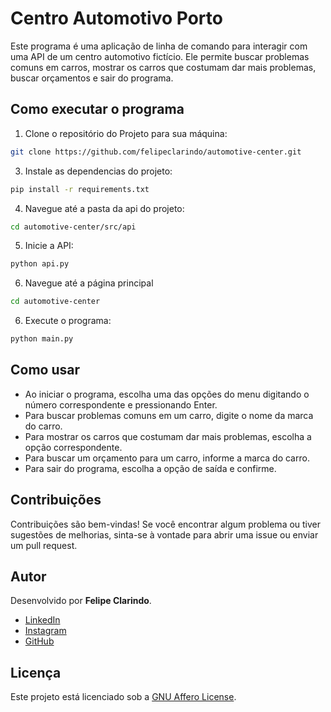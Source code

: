# Centro Automotivo Porto
Este programa é uma aplicação de linha de comando para interagir com uma API de um centro automotivo fictício. Ele permite buscar problemas comuns em carros, mostrar os carros que costumam dar mais problemas, buscar orçamentos e sair do programa.


## Como executar o programa


1. Clone o repositório do Projeto para sua máquina:

```bash
git clone https://github.com/felipeclarindo/automotive-center.git
```

3. Instale as dependencias do projeto:

```bash 
pip install -r requirements.txt
```

4. Navegue até a pasta da api do projeto:

```bash 
cd automotive-center/src/api
```

5. Inicie a API: 

```bash 
python api.py
```

6. Navegue até a página principal

```bash
cd automotive-center
```

6. Execute o programa:

```bash
python main.py
```

## Como usar
- Ao iniciar o programa, escolha uma das opções do menu digitando o número correspondente e pressionando Enter.
- Para buscar problemas comuns em um carro, digite o nome da marca do carro.
- Para mostrar os carros que costumam dar mais problemas, escolha a opção correspondente.
- Para buscar um orçamento para um carro, informe a marca do carro.
- Para sair do programa, escolha a opção de saída e confirme.


## Contribuições

Contribuições são bem-vindas! Se você encontrar algum problema ou tiver sugestões de melhorias, sinta-se à vontade para abrir uma issue ou enviar um pull request.

## Autor

Desenvolvido por **Felipe Clarindo**.  
  - [LinkedIn](https://www.linkedin.com/in/felipe-clarindo-934578289/)  
  - [Instagram](https://www.instagram.com/lipethegoat)  
  - [GitHub](https://github.com/felipeclarindo)  

## Licença

Este projeto está licenciado sob a [GNU Affero License](https://www.gnu.org/licenses/agpl-3.0.html).
